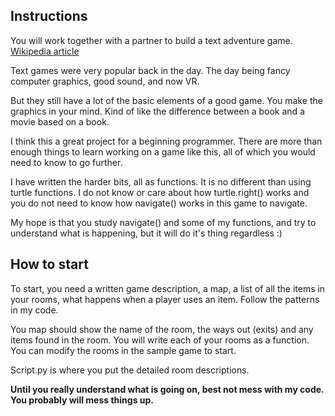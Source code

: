 ## Instructions

You will work together with a partner to build a text adventure game. [Wikipedia article](https://en.wikipedia.org/wiki/Text-based_game)

Text games were very popular back in the day.  The day being fancy computer graphics, good sound, and now VR.

But they still have a lot of the basic elements of a good game.  You make the graphics in your mind.  Kind of like the difference between a book and a movie based on a book.

I think this a great project for a beginning programmer.  There are more than enough things to learn working on a game like this, all of which you would need to know to go further. 

I have written the harder bits, all as functions.  It is no different than using turtle functions.  I do not know or care about how turtle.right() works and you do not need to know how navigate() works in this game to navigate.

My hope is that you study navigate() and some of my functions, and try to understand what is happening, but it will do it's thing regardless :)

## How to start

To start, you need a written game description, a map, a list of all the items in your rooms, what happens when a player uses an item.  Follow the patterns in my code.

You map should show the name of the room, the ways out (exits) and any items found in the room.  You will write each of your rooms as a function.  You can modify the rooms in the sample game to start.

Script.py is where you put the detailed room descriptions.

**Until you really understand what is going on, best not mess with my code.  You probably will mess things up.**

